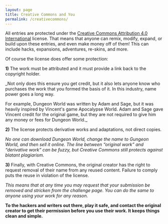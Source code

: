 ```yaml
---
layout: page
title: Creative Commons and You
permalink: /creativecommons/
---
```



All entries are protected under the [Creative Commons Attribution 4.0 International](https://creativecommons.org/licenses/by/4.0/) license. That means that anyone can remix, modify, expand, or build upon these entries, and even make money off of them! This can include hacks, expansions, adventures, re-skins, and more.

Of course the license does offer some protection:

**1)** The work must be attributed and it must provide a link back to the copyright holder. 

_Not only does this ensure you get credit, but it also lets anyone know who purchases the work that you formed the basis of it. In this industry, name power goes a long way. 

For example, Dungeon World was written by Adam and Sage, but it was heavily inspired by Vincent's game Apocalypse World. Adam and Sage gave Vincent credit for the original game, but they are not required to give him any money or fees for Dungeon World._

**2)** The license protects derivative works and adaptations, not direct copies. 

_No one can download Dungeon World, change the name to Gungeon World, and then sell it online. The line between “original work” and “derivative work” can be fuzzy, but Creative Commons still protects against blatant plagiarism._

**3)** Finally, with Creative Commons, the original creator has the right to request removal of their name from any reused content. Failure to comply puts the reuse in violation of the license. 

_This means that at any time you may request that your submission be removed and stricken from the challenge page. You can do the same to anyone using your work for any reason._

**To the hackers and writers out there, play it safe, and contact the original creator to get their permission before you use their work. It keeps things clean and simple.**